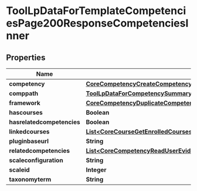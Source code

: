 

# ToolLpDataForTemplateCompetenciesPage200ResponseCompetenciesInner


## Properties

| Name | Type | Description | Notes |
|------------ | ------------- | ------------- | -------------|
|**competency** | [**CoreCompetencyCreateCompetency200Response**](CoreCompetencyCreateCompetency200Response.md) |  |  [optional] |
|**comppath** | [**ToolLpDataForCompetencySummary200ResponseComppath**](ToolLpDataForCompetencySummary200ResponseComppath.md) |  |  [optional] |
|**framework** | [**CoreCompetencyDuplicateCompetencyFramework200Response**](CoreCompetencyDuplicateCompetencyFramework200Response.md) |  |  [optional] |
|**hascourses** | **Boolean** | hascourses |  [optional] |
|**hasrelatedcompetencies** | **Boolean** | hasrelatedcompetencies |  [optional] |
|**linkedcourses** | [**List&lt;CoreCourseGetEnrolledCoursesByTimelineClassification200ResponseCoursesInner&gt;**](CoreCourseGetEnrolledCoursesByTimelineClassification200ResponseCoursesInner.md) |  |  [optional] |
|**pluginbaseurl** | **String** | pluginbaseurl |  [optional] |
|**relatedcompetencies** | [**List&lt;CoreCompetencyReadUserEvidence200ResponseCompetenciesInner&gt;**](CoreCompetencyReadUserEvidence200ResponseCompetenciesInner.md) |  |  [optional] |
|**scaleconfiguration** | **String** | scaleconfiguration |  [optional] |
|**scaleid** | **Integer** | scaleid |  [optional] |
|**taxonomyterm** | **String** | taxonomyterm |  [optional] |



